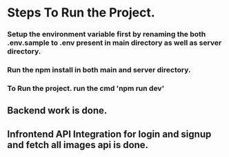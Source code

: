 # Steps To Run the Project.

### Setup the environment variable first by renaming the both .env.sample to .env present in main directory as well as server directory.

### Run the npm install in both main and server directory.

### To Run the project. run the cmd 'npm run dev'

## Backend work is done.

## Infrontend API Integration for login and signup and fetch all images api is done.
